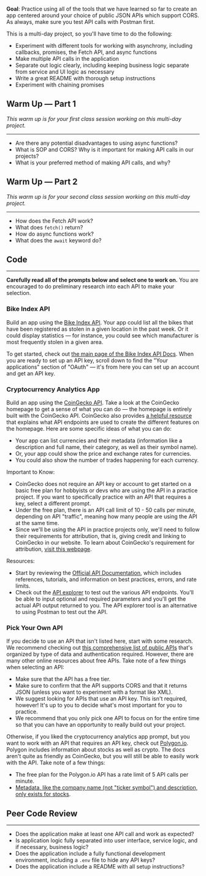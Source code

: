 **Goal**: Practice using all of the tools that we have learned so far to create an app centered around your choice of public JSON APIs which support CORS. As always, make sure you test API calls with Postman first.

This is a multi-day project, so you'll have time to do the following:

* Experiment with different tools for working with asynchrony, including callbacks, promises, the Fetch API, and async functions
* Make multiple API calls in the application
* Separate out logic clearly, including keeping business logic separate from service and UI logic as necessary
* Write a great README with thorough setup instructions
* Experiment with chaining promises

## Warm Up — Part 1

_This warm up is for your first class session working on this multi-day project._

---

* Are there any potential disadvantages to using async functions?
* What is SOP and CORS? Why is it important for making API calls in our projects?
* What is your preferred method of making API calls, and why?

## Warm Up — Part 2

_This warm up is for your second class session working on this multi-day project._

---

* How does the Fetch API work? 
* What does `fetch()` return?
* How do async functions work? 
* What does the `await` keyword do?

## Code
---

**Carefully read all of the prompts below and select one to work on.** You are encouraged to do preliminary research into each API to make your selection.

### Bike Index API

Build an app using the [Bike Index API](https://bikeindex.org/). Your app could list all the bikes that have been registered as stolen in a given location in the past week. Or it could display statistics — for instance, you could see which manufacturer is most frequently stolen in a given area.

To get started, check out [the main page of the Bike Index API Docs](https://bikeindex.org/documentation/api_v3). When you are ready to set up an API key, scroll down to find the "Your applications" section of "OAuth" — it's from here you can set up an account and get an API key.

### Cryptocurrency Analytics App

Build an app using the [CoinGecko API](https://www.coingecko.com/). Take a look at the CoinGecko homepage to get a sense of what you can do — the homepage is entirely built with the CoinGecko API. CoinGecko also provides [a helpful resource](https://apiguide.coingecko.com/getting-started/endpoint-demo) that explains what API endpoints are used to create the different features on the homepage. Here are some specific ideas of what you can do:

*  Your app can list currencies and their metadata (information like a description and full name, their category, as well as their symbol name). 
*  Or, your app could show the price and exchange rates for currencies.
*  You could also show the number of trades happening for each currency.

Important to Know:

* CoinGecko does not require an API key or account to get started on a basic free plan for hobbyists or devs who are using the API in a practice project. If you want to specifically practice with an API that requires a key, select a different prompt.
* Under the free plan, there is an API call limit of 10 - 50 calls per minute, depending on API "traffic", meaning how many people are using the API at the same time.
* Since we'll be using the API in practice projects only, we'll need to follow their requirements for attribution, that is, giving credit and linking to CoinGecko in our website. To learn about CoinGecko's requirement for attribution, [visit this webpage](https://www.coingecko.com/en/branding).

Resources:

* Start by reviewing the [Official API Documentation](https://apiguide.coingecko.com/getting-started/introduction), which includes references, tutorials, and information on best practices, errors, and rate limits.
* Check out the [API explorer](https://www.coingecko.com/en/api/documentation) to test out the various API endpoints. You'll be able to input optional and required parameters and you'll get the actual API output returned to you. The API explorer tool is an alternative to using Postman to test out the API.

### Pick Your Own API

If you decide to use an API that isn't listed here, start with some research. We recommend checking out [this comprehensive list of public APIs](https://github.com/public-apis/public-apis) that's organized by type of data and authentication required. However, there are many other online resources about free APIs. Take note of a few things when selecting an API:

* Make sure that the API has a free tier.
* Make sure to confirm that the API supports CORS and that it returns JSON (unless you want to experiment with a format like XML). 
* We suggest looking for APIs that use an API key. This isn't required, however! It's up to you to decide what's most important for you to practice.
* We recommend that you only pick one API to focus on for the entire time so that you can have an opportunity to really build out your project. 

Otherwise, if you liked the cryptocurrency analytics app prompt, but you want to work with an API that requires an API key, check out [Polygon.io](https://polygon.io/docs/stocks/getting-started). Polygon includes information about stocks as well as crypto. The docs aren't quite as friendly as CoinGecko, but you will still be able to easily work with the API. Take note of a few things:

* The free plan for the Polygon.io API has a rate limit of 5 API calls per minute. 
* [Metadata, like the company name (not "ticker symbol") and description, only exists for stocks](https://polygon.io/docs/stocks/get_v3_reference_tickers__ticker).

## Peer Code Review
<hr>

* Does the application make at least one API call and work as expected?
* Is application logic fully separated into user interface, service logic, and if necessary, business logic?
* Does the application include a fully functional development environment, including a `.env` file to hide any API keys?
* Does the application include a README with all setup instructions?
